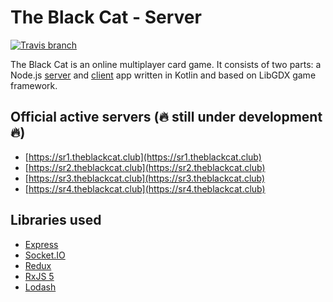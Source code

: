 # The Black Cat - Server

[![Travis branch](https://img.shields.io/travis/ErikCupal/the-black-cat-server/master.svg)](https://travis-ci.org/ErikCupal/the-black-cat-server)

The Black Cat is an online multiplayer card game. It consists of two parts: a Node.js [server](https://github.com/ErikCupal/the-black-cat-server) and [client](https://github.com/ErikCupal/the-black-cat-client) app written in Kotlin and based on LibGDX game framework.

## Official active servers (🔥 still under development 🔥)

* [https://sr1.theblackcat.club](https://sr1.theblackcat.club)
* [https://sr2.theblackcat.club](https://sr2.theblackcat.club)
* [https://sr3.theblackcat.club](https://sr3.theblackcat.club)
* [https://sr4.theblackcat.club](https://sr4.theblackcat.club)

## Libraries used

* [Express](https://github.com/expressjs/express)
* [Socket.IO](https://github.com/socketio/socket.io)
* [Redux](https://github.com/reactjs/redux)
* [RxJS 5](https://github.com/ReactiveX/rxjs)
* [Lodash](https://github.com/lodash/lodash)